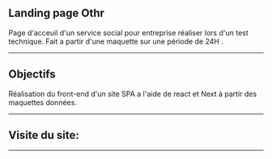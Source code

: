 ## Landing page Othr

Page d'acceuil d'un service social pour entreprise réaliser lors d'un test technique. Fait a partir d'une maquette sur une période de 24H .

---

## Objectifs

Réalisation du front-end d'un site SPA a l'aide de react et Next à partir des maquettes données.

---

## Visite du site:

---
